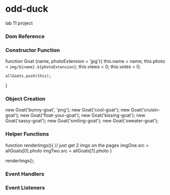 # odd-duck
lab 11 project

### Dom Reference

### Constructor Function
function Goat (name, photoExtension = 'jpg'){
    this.name = name;
    this.photo = `img/${name}.${photoExtension}`;
    this.views = 0;
    this.votes = 0;

    allGoats.push(this);

}


### Object Creation
new Goat('bunny-goat', 'png');
new Goat('cool-goat');
new Goat('cruisin-goat');
new Goat('float-your-goat');
new Goat('kissing-goat');
new Goat('sassy-goat');
new Goat('smiling-goat');
new Goat('sweater-goat');

### Helper Functions

function renderImgs(){
    // just get 2 imgs on the pages
    imgOne.src = allGoats[0].photo
    imgTwo.src = allGoats[1].photo
}

renderImgs();

### Event Handlers

### Event Listeners